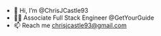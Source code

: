 - 👋 Hi, I’m @ChrisJCastle93
- 👨‍💻 Associate Full Stack Engineer @GetYourGuide
- 📫 Reach me chrisjcastle93@gmail.com

<!---
ChrisJCastle93/ChrisJCastle93 is a ✨ special ✨ repository because its `README.md` (this file) appears on your GitHub profile.
You can click the Preview link to take a look at your changes.
--->
